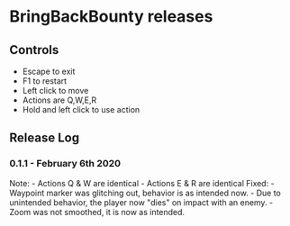 # BringBackBounty releases

## Controls
- Escape to exit
- F1 to restart 
- Left click to move
- Actions are Q,W,E,R
- Hold and left click to use action

## Release Log
### 0.1.1 - February 6th 2020
Note: 
	- Actions Q & W are identical
	- Actions E & R are identical
Fixed:
	- Waypoint marker was glitching out, behavior is as intended now.
	- Due to unintended behavior, the player now "dies" on impact with an enemy.
	- Zoom was not smoothed, it is now as intended.
